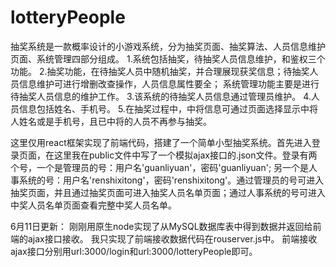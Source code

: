 # lotteryPeople

抽奖系统是一款概率设计的小游戏系统，分为抽奖页面、抽奖算法、人员信息维护页面、系统管理四部分组成。
1.系统包括抽奖，待抽奖人员信息维护，和鉴权三个功能。
2.抽奖功能，在待抽奖人员中随机抽奖，并合理展现获奖信息；待抽奖人员信息维护可进行增删改查操作，人员信息属性要全； 系统管理功能主要是进行待抽奖人员信息的维护工作。
3.该系统的待抽奖人员信息通过管理员维护。
4.人员信息包括姓名、手机号。
5.在抽奖过程中，中将信息可通过页面选择显示中将人姓名或是手机号，且已中将的人员不再参与抽奖。

这里仅用react框架实现了前端代码，搭建了一个简单小型抽奖系统。首先进入登录页面，在这里我在public文件中写了一个模拟ajax接口的.json文件。登录有两个号，一个是管理员的号：用户名'guanliyuan'，密码'guanliyuan'; 另一个是人事系统的号：用户名'renshixitong'，密码'renshixitong'。通过管理员的号可进入抽奖页面，并且通过抽奖页面可进入抽奖人员名单页面；通过人事系统的号可进入中奖人员名单页面查看完整中奖人员名单。



6月11日更新：
刚刚用原生node实现了从MySQL数据库表中得到数据并返回给前端的ajax接口接收。
我只实现了前端接收数据代码在rouserver.js中。
前端接收ajax接口分别用url:3000/login和url:3000/lotteryPeople即可。
